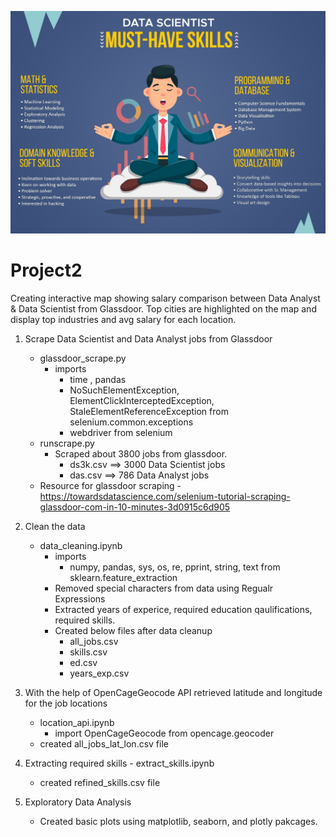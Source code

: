 ![Data Science](app/static/img/data-scientist-musthave-skills.jpg)
# Project2

Creating interactive map showing salary comparison between Data Analyst & Data Scientist from Glassdoor. Top cities are highlighted on the map and display top industries and avg salary for each location.

1) Scrape Data Scientist and Data Analyst jobs from Glassdoor 
    - glassdoor_scrape.py
         - imports
              - time , pandas
              - NoSuchElementException, ElementClickInterceptedException, StaleElementReferenceException from selenium.common.exceptions 
              - webdriver from selenium               
    - runscrape.py
       - Scraped about 3800 jobs from glassdoor.   
            - ds3k.csv ==> 3000 Data Scientist jobs
            - das.csv ==> 786 Data Analyst jobs
    - Resource for glassdoor scraping - https://towardsdatascience.com/selenium-tutorial-scraping-glassdoor-com-in-10-minutes-3d0915c6d905
  
2) Clean the data 
    - data_cleaning.ipynb 
      - imports
          - numpy, pandas, sys, os, re, pprint, string, text from sklearn.feature_extraction              
      - Removed special characters from data using Regualr Expressions
      - Extracted years of experice, required education qaulifications, required skills.
      - Created below files after data cleanup
        - all_jobs.csv 
        - skills.csv
        - ed.csv
        - years_exp.csv
      
3) With the help of OpenCageGeocode API retrieved latitude and longitude for the job locations
    - location_api.ipynb
        - import OpenCageGeocode from opencage.geocoder
     - created all_jobs_lat_lon.csv file

4) Extracting required skills - extract_skills.ipynb
     - created refined_skills.csv file
    
5) Exploratory Data Analysis 
    - Created basic plots using matplotlib, seaborn, and plotly pakcages.
  
